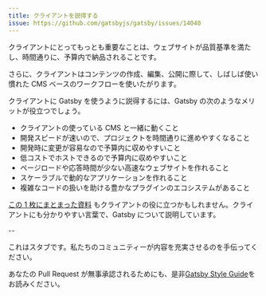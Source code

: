 ```yaml
---
title: クライアントを説得する
issue: https://github.com/gatsbyjs/gatsby/issues/14040
---
```


クライアントにとってもっとも重要なことは、ウェブサイトが品質基準を満たし、時間通りに、予算内で納品されることです。

さらに、クライアントはコンテンツの作成、編集、公開に際して、しばしば使い慣れた CMS ベースのワークフローを使いたがります。

クライアントに Gatsby を使うように説得するには、Gatsby の次のようなメリットが役立つでしょう。

- クライアントの使っている CMS と一緒に動くこと
- 開発スピードが速いので、プロジェクトを時間通りに進めやすくなること
- 開発時に変更が容易なので予算内に収めやすいこと
- 低コストでホストできるので予算内に収めやすいこと
- ページロードや応答時間が少ない高速なウェブサイトを作れること
- スケーラブルで動的なアプリケーションを作れること
- 複雑なコードの扱いを助ける豊かなプラグインのエコシステムがあること

[この 1 枚にまとまった資料](/gatsby-one-pager.pdf) もクライアントの役に立つかもしれません。クライアントにも分かりやすい言葉で、Gatsby について説明しています。

--

これはスタブです。私たちのコミュニティーが内容を充実させるのを手伝ってください。

あなたの Pull Request が無事承認されるためにも、是非[Gatsby Style Guide](/contributing/gatsby-style-guide/)をお読みください。
